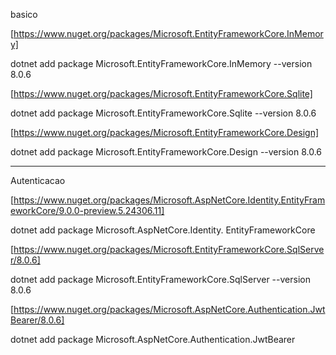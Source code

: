 basico

[https://www.nuget.org/packages/Microsoft.EntityFrameworkCore.InMemory]

dotnet add package Microsoft.EntityFrameworkCore.InMemory --version 8.0.6

[https://www.nuget.org/packages/Microsoft.EntityFrameworkCore.Sqlite]

dotnet add package Microsoft.EntityFrameworkCore.Sqlite --version 8.0.6

[https://www.nuget.org/packages/Microsoft.EntityFrameworkCore.Design]

dotnet add package Microsoft.EntityFrameworkCore.Design --version 8.0.6

-------------------------------------
Autenticacao

[https://www.nuget.org/packages/Microsoft.AspNetCore.Identity.EntityFrameworkCore/9.0.0-preview.5.24306.11]

dotnet add package Microsoft.AspNetCore.Identity.
EntityFrameworkCore

[https://www.nuget.org/packages/Microsoft.EntityFrameworkCore.SqlServer/8.0.6]

dotnet add package Microsoft.EntityFrameworkCore.SqlServer --version 8.0.6

[https://www.nuget.org/packages/Microsoft.AspNetCore.Authentication.JwtBearer/8.0.6]

dotnet add package Microsoft.AspNetCore.Authentication.JwtBearer
